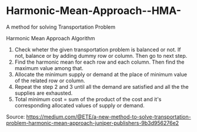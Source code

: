# Harmonic-Mean-Approach--HMA-
 A method for solving Transportation Problem

Harmonic Mean Approach Algorithm
1. Check wheter the given transportation problem is balanced or not. If not, balance or by adding dummy row or column. Then go to next step.
2. Find the harmonic mean for each row and each column. Then find the maximum value among that.
3. Allocate the minimum supply or demand at the place of minimum value of the related row or column.
4. Repeat the step 2 and 3 until all the demand are satisfied and all the the supplies are exhausted.
5. Total minimum cost = sum of the product of the cost and it's corresponding allocated values of supply or demand.

Source: https://medium.com/@ETE/a-new-method-to-solve-transportation-problem-harmonic-mean-approach-juniper-publishers-9b3d956276e2
